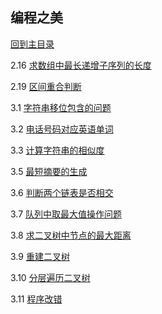 ## 编程之美

[回到主目录](https://github.com/luofengmacheng/algorithms)

2.16 [求数组中最长递增子序列的长度](https://github.com/luofengmacheng/algorithms/blob/master/bop/2.16.md)

2.19 [区间重合判断](https://github.com/luofengmacheng/algorithms/blob/master/bop/2.19.md)

3.1 [字符串移位包含的问题](https://github.com/luofengmacheng/algorithms/blob/master/bop/3.1.md)

3.2 [电话号码对应英语单词](https://github.com/luofengmacheng/algorithms/blob/master/bop/3.2.md)

3.3 [计算字符串的相似度](https://github.com/luofengmacheng/algorithms/blob/master/bop/3.3.md)

3.5 [最短摘要的生成](https://github.com/luofengmacheng/algorithms/blob/master/bop/3.5.md)

3.6 [判断两个链表是否相交](https://github.com/luofengmacheng/algorithms/blob/master/bop/3.6.md)

3.7 [队列中取最大值操作问题](https://github.com/luofengmacheng/algorithms/blob/master/bop/3.7.md)

3.8 [求二叉树中节点的最大距离](https://github.com/luofengmacheng/algorithms/blob/master/bop/3.8.md)

3.9 [重建二叉树](https://github.com/luofengmacheng/algorithms/blob/master/bop/3.9.md)

3.10 [分层遍历二叉树](https://github.com/luofengmacheng/algorithms/blob/master/bop/3.10.md)

3.11 [程序改错](https://github.com/luofengmacheng/algorithms/blob/master/bop/3.11.md)
